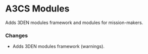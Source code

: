 # A3CS Modules
Adds 3DEN modules framework and modules for mission-makers.

### Changes
- Adds 3DEN modules framework (warnings).
